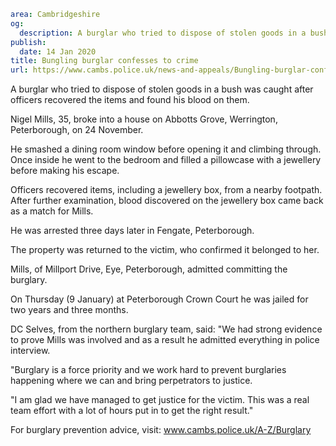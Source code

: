 ```yaml
area: Cambridgeshire
og:
  description: A burglar who tried to dispose of stolen goods in a bush was caught after officers recovered the items and found his blood on them.
publish:
  date: 14 Jan 2020
title: Bungling burglar confesses to crime
url: https://www.cambs.police.uk/news-and-appeals/Bungling-burglar-confesses-to-crime
```

A burglar who tried to dispose of stolen goods in a bush was caught after officers recovered the items and found his blood on them.

Nigel Mills, 35, broke into a house on Abbotts Grove, Werrington, Peterborough, on 24 November.

He smashed a dining room window before opening it and climbing through. Once inside he went to the bedroom and filled a pillowcase with a jewellery before making his escape.

Officers recovered items, including a jewellery box, from a nearby footpath. After further examination, blood discovered on the jewellery box came back as a match for Mills.

He was arrested three days later in Fengate, Peterborough.

The property was returned to the victim, who confirmed it belonged to her.

Mills, of Millport Drive, Eye, Peterborough, admitted committing the burglary.

On Thursday (9 January) at Peterborough Crown Court he was jailed for two years and three months.

DC Selves, from the northern burglary team, said: "We had strong evidence to prove Mills was involved and as a result he admitted everything in police interview.

"Burglary is a force priority and we work hard to prevent burglaries happening where we can and bring perpetrators to justice.

"I am glad we have managed to get justice for the victim. This was a real team effort with a lot of hours put in to get the right result."

For burglary prevention advice, visit: www.cambs.police.uk/A-Z/Burglary
